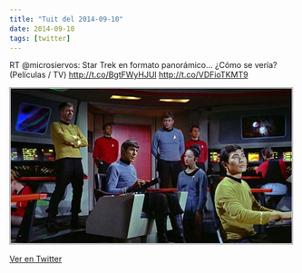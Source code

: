 ```yaml
---
title: "Tuit del 2014-09-10"
date: 2014-09-10
tags: [twitter]
---
```


RT @microsiervos: Star Trek en formato panorámico… ¿Cómo se vería? (Películas / TV) http://t.co/BgtFWyHJUl http://t.co/VDFioTKMT9

![Imagen](/assets/images/509760156172029952-BxKtIusCIAImJOJ.jpg)

[Ver en Twitter](https://twitter.com/i/web/status/509760156172029952)
